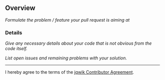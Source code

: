 ## Overview

_Formulate the problem / feature your pull request is aiming at_

### Details

_Give any necessary details about your code that is not obvious from the code itself._

_List open issues and remaining problems with your solution._

---

I hereby agree to the terms of the [jqwik Contributor Agreement](https://github.com/jqwik-team/jqwik/blob/master/CONTRIBUTING.md#jqwik-contributor-agreement).
